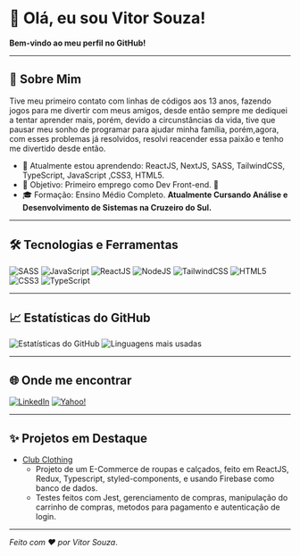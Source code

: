 # 👋 Olá, eu sou Vitor Souza!

**Bem-vindo ao meu perfil no GitHub!**

---

## 🚀 Sobre Mim

Tive meu primeiro contato com linhas de códigos aos 13 anos, fazendo jogos para me divertir com meus amigos, desde então sempre me dediquei a tentar aprender mais, porém, devido a circunstâncias da vida, tive que pausar meu sonho de programar para ajudar minha família, porém,agora, com esses problemas já resolvidos, resolvi reacender essa paixão e tenho me divertido desde então.

- 🌱 Atualmente estou aprendendo: ReactJS, NextJS, SASS, TailwindCSS, TypeScript, JavaScript ,CSS3, HTML5.
- 🎯 Objetivo: Primeiro emprego como Dev Front-end. 💼
- 🎓 Formação: Ensino Médio Completo.
  **Atualmente Cursando Análise e Desenvolvimento de Sistemas na Cruzeiro do Sul.**

---

## 🛠️ Tecnologias e Ferramentas

![SASS](https://img.shields.io/badge/SASS-hotpink.svg?style=flat-square&logo=SASS&logoColor=white) ![JavaScript](https://img.shields.io/badge/-JavaScript-F7DF1E?style=flat-square&logo=javascript&logoColor=black) ![ReactJS](https://img.shields.io/badge/-React-61DAFB?style=flat-square&logo=react&logoColor=black) ![NodeJS](https://img.shields.io/badge/-Node.js-339933?style=flat-square&logo=node.js&logoColor=white) ![TailwindCSS](https://img.shields.io/badge/tailwindcss-%2338B2AC.svg?style=flat-square&logo=tailwindcss&logoColor=white) ![HTML5](https://img.shields.io/badge/html5-e34f26.svg?style=flat-square&logo=HTML5&logoColor=white) ![CSS3](https://img.shields.io/badge/CSS3-1572B6?style=flat-square&logo=css3&logoColor=white) ![TypeScript](https://img.shields.io/badge/TypeScript-007ACC?style=flat-square&logo=typescript&logoColor=white)

---

## 📈 Estatísticas do GitHub

![Estatísticas do GitHub](https://github-readme-stats.vercel.app/api?username=vitoorsouzaa1&show_icons=true&theme=radical)
![Linguagens mais usadas](https://github-readme-stats.vercel.app/api/top-langs/?username=vitoorsouzaa1&layout=compact&theme=radical)

---

## 🌐 Onde me encontrar

[![LinkedIn](https://img.shields.io/badge/linkedin-%230077B5.svg?style=flat-square&logo=linkedin&logoColor=white)](https://www.linkedin.com/in/vitor-souza-827938192/) [![Yahoo!](https://img.shields.io/badge/Yahoo!-6001D2?style=flat-square&logo=Yahoo!&logoColor=white)](mailto:vitor.souza407@yahoo.com.br)

---

## ✨ Projetos em Destaque

- [Club Clothing](https://github.com/vitoorsouzaa1/club-clothing-frontend)
  - Projeto de um E-Commerce de roupas e calçados, feito em ReactJS, Redux, Typescript, styled-components, e usando Firebase como banco de dados.
  - Testes feitos com Jest, gerenciamento de compras, manipulação do carrinho de compras, metodos para pagamento e autenticação de login.

---

_Feito com ❤️ por Vitor Souza_.
